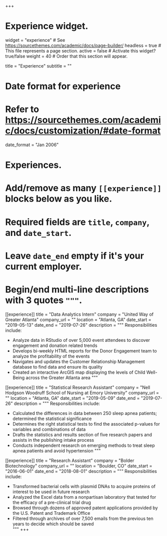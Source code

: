 +++
# Experience widget.
widget = "experience"  # See https://sourcethemes.com/academic/docs/page-builder/
headless = true  # This file represents a page section.
active = false  # Activate this widget? true/false
weight = 40  # Order that this section will appear.

title = "Experience"
subtitle = ""

# Date format for experience
#   Refer to https://sourcethemes.com/academic/docs/customization/#date-format
date_format = "Jan 2006"

# Experiences.
#   Add/remove as many `[[experience]]` blocks below as you like.
#   Required fields are `title`, `company`, and `date_start`.
#   Leave `date_end` empty if it's your current employer.
#   Begin/end multi-line descriptions with 3 quotes `"""`.
[[experience]]
  title = "Data Analytics Intern"
  company = "United Way of Greater Atlanta"
  company_url = ""
  location = "Atlanta, GA"
  date_start = "2019-05-13"
  date_end = "2019-07-26"
  description = """
  Responsibilities include:
  
  * Analyze data in RStudio of over 5,000 event attendees to discover engagement and donation related trends 
  * Develops bi-weekly HTML reports for the Donor Engagement team to analyze the profitability of the events
  * Navigates and updates the Customer Relationship Management database to find data and ensure its quality 
  * Created an interactive ArcGIS map displaying the levels of Child Well-Being across the Greater Atlanta area 
  """

[[experience]]
  title = "Statistical Research Assistant"
  company = "Nell Hodgson Woodruff School of Nursing at Emory University"
  company_url = ""
  location = "Atlanta, GA"
  date_start = "2019-05-09"
  date_end = "2019-07-26"
  description = """
  Responsibilities include:
  
  * Calculated the differences in data between 250 sleep apnea patients; determined the statistical significance
  * Determines the right statistical tests to find the associated p-values for variables and combinations of data 
  * Drafts the statistics and results section of five research papers and assists in the publishing intake process
  * Conducts independent research on emerging methods to treat sleep apnea patients and avoid hypertension 
"""

[[experience]]
  title = "Research Assistant"
  company = "Bolder Biotechnology"
  company_url = ""
  location = "Boulder, CO"
  date_start = "2016-06-01"
  date_end = "2018-08-01"
  description = """
  Responsibilities include:
  
  * Transformed bacterial cells with plasmid DNAs to acquire proteins of interest to be used in future research 
  * Analyzed the Excel data from a nonpartisan laboratory that tested for the efficacy of a pre-clinical trial drug  
  * Browsed through dozens of approved patent applications provided by the U.S. Patent and Trademark Office
  * Filtered through archives of over 7,500 emails from the previous ten years to decide which should be saved  
"""
+++

